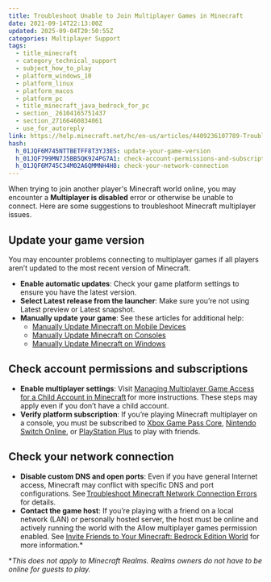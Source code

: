 ```yaml
---
title: Troubleshoot Unable to Join Multiplayer Games in Minecraft
date: 2021-09-14T22:13:00Z
updated: 2025-09-04T20:50:55Z
categories: Multiplayer Support
tags:
  - title_minecraft
  - category_technical_support
  - subject_how_to_play
  - platform_windows_10
  - platform_linux
  - platform_macos
  - platform_pc
  - title_minecraft_java_bedrock_for_pc
  - section_ 26104165751437
  - section_27166460834061
  - use_for_autoreply
link: https://help.minecraft.net/hc/en-us/articles/4409236107789-Troubleshoot-Unable-to-Join-Multiplayer-Games-in-Minecraft
hash:
  h_01JQF6M745NTTBETFF8T3YJ3ES: update-your-game-version
  h_01JQF799MN7J5BB5QK924PG7A1: check-account-permissions-and-subscriptions
  h_01JQF6M745C34M02A6QMMNH4H8: check-your-network-connection
---
```


When trying to join another player's Minecraft world online, you may encounter a **Multiplayer is disabled** error or otherwise be unable to connect. Here are some suggestions to troubleshoot Minecraft multiplayer issues.

## Update your game version

You may encounter problems connecting to multiplayer games if all players aren’t updated to the most recent version of Minecraft.

- **Enable automatic updates**: Check your game platform settings to ensure you have the latest version.
- **Select Latest release from the launcher**: Make sure you’re not using Latest preview or Latest snapshot.
- **Manually update your game**: See these articles for additional help:
  - [Manually Update Minecraft on Mobile Devices](../Download-Install/Manually-Update-Minecraft-on-Mobile-Devices.md)
  - [Manually Update Minecraft on Consoles](../Download-Install/Manually-Update-Minecraft-on-Consoles.md)
  - [Manually Update Minecraft on Windows](../Download-Install/Manually-Update-Minecraft-on-Windows.md)

## Check account permissions and subscriptions

- **Enable multiplayer settings**: Visit [Managing Multiplayer Game Access for a Child Account in Minecraft](../Account-Settings/Managing-Multiplayer-Game-Access-for-a-Child-Account-in-Minecraft.md) for more instructions. These steps may apply even if you don’t have a child account.
- **Verify platform subscription**: If you’re playing Minecraft multiplayer on a console, you must be subscribed to [Xbox Game Pass Core](https://www.xbox.com/en-US/xbox-game-pass), [Nintendo Switch Online](https://ec.nintendo.com/US/en/membership/), or [PlayStation Plus](https://www.playstation.com/en-us/ps-plus/) to play with friends.

## Check your network connection

- **Disable custom DNS and open ports**: Even if you have general Internet access, Minecraft may conflict with specific DNS and port configurations. See [Troubleshoot Minecraft Network Connection Errors](../Performance-Troubleshooting/Troubleshoot-Minecraft-Network-Connection-Errors.md) for details.
- **Contact the game host**: If you’re playing with a friend on a local network (LAN) or personally hosted server, the host must be online and actively running the world with the Allow multiplayer games permission enabled. See [Invite Friends to Your Minecraft: Bedrock Edition World](./Invite-Friends-to-Your-Minecraft-Bedrock-Edition-World.md) for more information.\*

\**This does not apply to Minecraft Realms. Realms owners do not have to be online for guests to play.*
